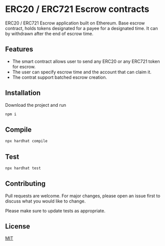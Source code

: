 # ERC20 / ERC721 Escrow contracts

ERC20 / ERC721 Escrow application built on Ethereum.
Base escrow contract, holds tokens designated for a payee for a designated time. It can by withdrawn after the end of escrow time.

## Features

* The smart contract allows user to send any ERC20 or any ERC721 token for escrow.
* The user can specify escrow time and the account that can claim it.
* The contrat support batched escrow creation. 


## Installation

Download the project and run 

```bash
npm i
```

## Compile

```bash
npx hardhat compile
```

## Test

```bash
npx hardhat test
```

## Contributing
Pull requests are welcome. For major changes, please open an issue first to discuss what you would like to change.

Please make sure to update tests as appropriate.

## License
[MIT](https://choosealicense.com/licenses/mit/)